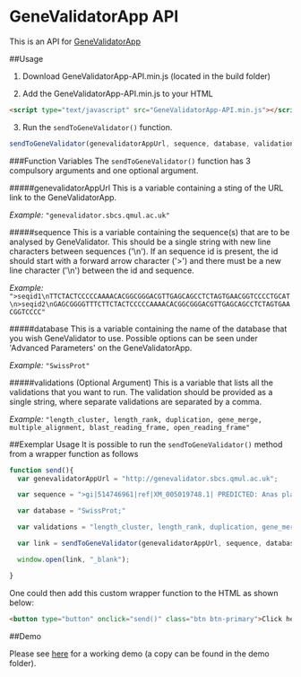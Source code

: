# GeneValidatorApp API

This is an API for [GeneValidatorApp](http://github.com/IsmailM/GeneValidatorApp)

##Usage
1) Download GeneValidatorApp-API.min.js (located in the build folder)

2) Add the GeneValidatorApp-API.min.js to your HTML

```html
<script type="text/javascript" src="GeneValidatorApp-API.min.js"></script>
```
3) Run the `sendToGeneValidator()` function.

```javascript
sendToGeneValidator(genevalidatorAppUrl, sequence, database, validations)
``` 

###Function Variables
The `sendToGeneValidator()` function has 3 compulsory arguments and one optional argument.

#####genevalidatorAppUrl
This is a variable containing a sting of the URL link to the GeneValidatorApp.

<em>Example:</em> `"genevalidator.sbcs.qmul.ac.uk"`

#####sequence
This is a variable containing the sequence(s) that are to be analysed by GeneValidator. This should be a single string with new line characters between sequences ('\n'). If an sequence id is present, the id should start with a  forward arrow character ('>') and there must be a new line character ('\n') between the id and sequence.

<em>Example:</em> `">seqid1\nTTCTACTCCCCCAAAACACGGCGGGACGTTGAGCAGCCTCTAGTGAACGGTCCCCTGCAT\n>seqid2\nGAGCGGGGTTTCTTCTACTCCCCCAAAACACGGCGGGACGTTGAGCAGCCTCTAGTGAACGGTCCCC"`

#####database
This is a variable containing the name of the database that you wish GeneValidator to use. Possible options can be seen under 'Advanced Parameters' on the GeneValidatorApp.

<em>Example:</em> `"SwissProt"`

#####validations (Optional Argument)
This is a variable that lists all the validations that you want to run. The validation should be provided as a single string, where separate validations are separated by a comma.

<em>Example:</em> `"length_cluster, length_rank, duplication, gene_merge, multiple_alignment, blast_reading_frame, open_reading_frame"`


##Exemplar Usage
It is possible to run the `sendToGeneValidator()` method from a wrapper function as follows

```javascript
function send(){
  var genevalidatorAppUrl = "http://genevalidator.sbcs.qmul.ac.uk";

  var sequence = ">gi|514746961|ref|XM_005019748.1| PREDICTED: Anas platyrhynchos insulin (INS), mRNA\nATGGCTCTCTGGATCCGGTCGCTGCCTCTCCTGGCCCTTCTTGCTCTTTCTGGCCCTGGGATCAGCCACGCAGCTGCCAACCAGCACCTCTGTGGCTCCCACTTGGTTGAGGCTCTCTACCTGGTGTGTGGGGAGCGGGGTTTCTTCTACTCCCCCAAAACACGGCGGGACGTTGAGCAGCCTCTAGTGAACGGTCCCCTGCATGGCGAGGTGGGAGAGCTGCCGTTCCAGCATGAGGAATACCAGAAAGTCAAGCGAGGCATCGTTGAGCAATGCTGTGAAAACCCGTGCTCCCTCTACCAACTGGAAAACTACTGCAACTAG\n>gi|514746961|ref|XM_005019748.1|dup PREDICTED: Anas platyrhynchos insulin (INS), mRNA - Contains a duplication\nATGGCTCTCTGGATCCGGTCGCTGCCTCTCCTGGCCCTTCTTGCTCTTTCTGGCCCTGGGATCAGCCACGCAGCTGCCAACCAGCACCTCTGTGGCTCCCACTTGGTTGAGGCTCTCTACCTGGTGTGTGGGGAGCGGGGTTTCTTCTACTCCCCCAAAACACGGCGGGACGTTGAGCAGCCTCTAGTGAACGGTCCCCTGCATGGCGAGGTGGGAGAGCTGCCGTTCCAGCATGAGGAATACCAGACAGCACCTCTGTGGCTCCCACTTGGTTGAGGCTCTCTACCTGGTGTGTGGGGAGCGGGGTTTCTTCTACTCCCCCAAAACACGGCGGGACGTTGAGCAGCCTCTAGTGAACGGTCCCCTGCATGGCGAGGTGGGAGAGCTGCCGTTCCAGCATGAGGAATACCAGAAAGTCAAGCGAGGCATCGTTGAGCAATGCTGTGAAAACCCGTGCTCCCTCTACCAACTGGAAAACTACTGCAACTAG";

  var database = "SwissProt;"

  var validations = "length_cluster, length_rank, duplication, gene_merge, multiple_alignment, blast_reading_frame, open_reading_frame";

  var link = sendToGeneValidator(genevalidatorAppUrl, sequence, database, validations);

  window.open(link, "_blank");

}
```

One could then add this custom wrapper function to the HTML as shown below:

```html
<button type="button" onclick="send()" class="btn btn-primary">Click here to send</button>
```

##Demo

Please see [here](http://ismailm.github.io/GeneValidatorApp-API/) for a working demo (a copy can be found in the demo folder).
